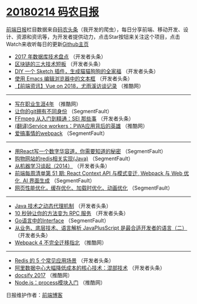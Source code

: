 # [20180214 码农日报](http://hao.caibaojian.com/date/2018/02/14)

[前端日报](http://caibaojian.com/c/news)栏目数据来自[码农头条](http://hao.caibaojian.com/)（我开发的爬虫），每日分享前端、移动开发、设计、资源和资讯等，为开发者提供动力，点击Star按钮来关注这个项目，点击Watch来收听每日的更新[Github主页](https://github.com/kujian/frontendDaily)
* [2017 年数据库技术盘点](http://hao.caibaojian.com/65187.html) （开发者头条）
* [区块链的三大技术短板](http://hao.caibaojian.com/65185.html) （开发者头条）
* [DIY 一个 Sketch 插件，生成猫猫狗狗的全家福](http://hao.caibaojian.com/65190.html) （开发者头条）
* [使用 Emacs 编辑浏览器中的文本框](http://hao.caibaojian.com/65191.html) （开发者头条）
* [【前端资讯】Vue on 2018，尤雨溪访谈记录](http://hao.caibaojian.com/65204.html) （推酷网）

***
* [写在职业生涯4年](http://hao.caibaojian.com/65205.html) （推酷网）
* [让你的git拥有不同身份](http://hao.caibaojian.com/65176.html) （SegmentFault）
* [FFmpeg 从入门到精通：SEI 那些事](http://hao.caibaojian.com/65184.html) （开发者头条）
* [(翻译)Service workers：PWA应用背后的英雄](http://hao.caibaojian.com/65207.html) （推酷网）
* [爱搞事情的webpack](http://hao.caibaojian.com/65174.html) （SegmentFault）

***
* [用React写一个数字华容道，你需要知道的秘密](http://hao.caibaojian.com/65175.html) （SegmentFault）
* [购物网站的redis相关实现(Java)](http://hao.caibaojian.com/65178.html) （SegmentFault）
* [从机器学习谈起（2014）](http://hao.caibaojian.com/65188.html) （开发者头条）
* [前端每周清单第 51 期: React Context API 与模式变迁, Webpack 与 Web 优化, AI 界面生成](http://hao.caibaojian.com/65179.html) （SegmentFault）
* [网页性能优化，缓存优化、加载时优化、动画优化](http://hao.caibaojian.com/65180.html) （SegmentFault）

***
* [Java 技术之动态代理机制](http://hao.caibaojian.com/65182.html) （开发者头条）
* [10 秒钟让你的方法变为 RPC 服务](http://hao.caibaojian.com/65186.html) （开发者头条）
* [Go语言中的Interface](http://hao.caibaojian.com/65177.html) （SegmentFault）
* [从业务、底层技术、语言解析 JavaPlusScript 是最合适开发者的语言（二）](http://hao.caibaojian.com/65189.html) （开发者头条）
* [Webpack 4 不完全迁移指北](http://hao.caibaojian.com/65203.html) （推酷网）

***
* [Redis 的 5 个常见应用场景](http://hao.caibaojian.com/65181.html) （开发者头条）
* [阿里数据中心大幅降低成本的核心技术：混部技术](http://hao.caibaojian.com/65183.html) （开发者头条）
* [docsify 2017](http://hao.caibaojian.com/65206.html) （推酷网）
* [Node.js：process模块入门](http://hao.caibaojian.com/65208.html) （推酷网）

日报维护作者：[前端博客](http://caibaojian.com/) 
